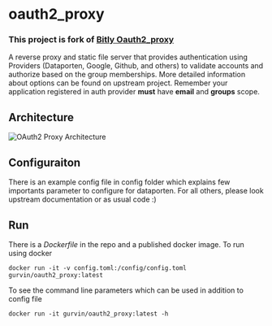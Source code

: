 oauth2_proxy
=================

### This project is fork of [Bitly Oauth2_proxy](https://github.com/bitly/oauth2_proxy)

A reverse proxy and static file server that provides authentication using Providers (Dataporten, Google, Github, and others)
to validate accounts and authorize based on the group memberships. More detailed information about options can be found on upstream project. Remember your application registered in auth provider **must** have **email** and **groups** scope.

## Architecture

![OAuth2 Proxy Architecture](https://cloud.githubusercontent.com/assets/45028/8027702/bd040b7a-0d6a-11e5-85b9-f8d953d04f39.png)

## Configuraiton

There is an example config file in config folder which explains few importants parameter to configure for dataporten. For all others, please look upstream documentation or as usual code :)

## Run

There is a _Dockerfile_ in the repo and a published docker image. To run using docker

```
docker run -it -v config.toml:/config/config.toml gurvin/oauth2_proxy:latest
```

To see the command line parameters which can be used in addition to config file

```
docker run -it gurvin/oauth2_proxy:latest -h
```